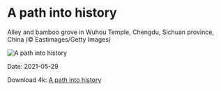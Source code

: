 # A path into history

Alley and bamboo grove in Wuhou Temple, Chengdu, Sichuan province, China (© Eastimages/Getty Images)

![A path into history](https://bing.com/th?id=OHR.RedAlley_EN-US8215991251_UHD.jpg&rf=LaDigue_UHD.jpg&pid=hp&w=1024&h=576)

Date: 2021-05-29

Download 4k: [A path into history](https://bing.com/th?id=OHR.RedAlley_EN-US8215991251_UHD.jpg&rf=LaDigue_UHD.jpg&pid=hp&w=3840&h=2160)

